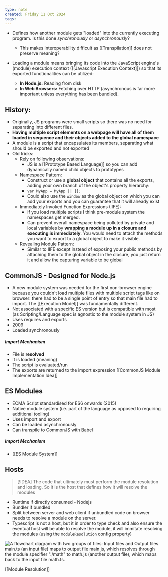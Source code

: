 ```yaml
---
type: note
created: Friday 11 Oct 2024
tags: 
---
```

- Defines how another module gets "loaded" into the currently executing program. Is this done *synchronously* or *asynchronously*?
	- This makes interoperability difficult as [[Transpilation]] does not preserve meaning? 

- Loading a module means bringing its code into the JavaScript engine's (module) execution context ([[Javascript Execution Context]]) so that its exported functionalities can be utilized:
	- **In Node.js:** Reading from disk
	- **In Web Browsers:** Fetching over HTTP (asynchronous is far more important unless everything has been bundled).
## History:
- Originally, JS programs were small scripts so there was no need for separating into different files.
- **Having multiple script elements on a webpage will have all of them loaded in sequence and their objects added to the global namespace**
- A module is a script that encapsulates its members, separating what should be exported and not exported
- Old tricks:
	- Rely on following observations:
		- JS is a [[Prototype Based Language]] so you can add dynamically named child objects to prototypes
	- Namespace Pattern:
		- Construct or use a **global object** that contains all the exports, adding your own branch of the object's property hierarchy:
		- `var MyApp = MyApp || {};`
		- Could also use the `window` as the global object on which you can add your exports and you can guarantee that it will already exist
	- Immediately Invoked Function Expressions (IIFE):
		- If you load multiple scripts I think pre-module system the namespaces get merged.
		- Can prevent overall namespace being polluted by private and local variables by **wrapping a module up in a closure and executing is immediately**. You would need to attach the methods you want to export to a global object to make it visible.
	- Revealing Module Pattern:
		- Similar to IIFE except instead of exposing your public methods by attaching them to the global object in the closure, you just return it and allow the capturing variable to be global


## CommonJS - Designed for Node.js
- A new module system was needed for the first non-browser engine because you couldn't load multiple files with multiple script tags like on browser: there had to be a single point of entry so that main file had to import. The [[Execution Model]] was fundamentally different.
- Not associated with a specific ES version but is compatible with most (as Scripting/Language spec is agnostic to the module system in JS)
- Uses requires and exports
- 2009
- Loaded synchronously
##### Import Mechanism
- File is **resolved**
- It is loaded (meaning)
- The script is evaluated/run
- The exports are returned to the import expression
[[CommonJS Module Implementation Idea]]



## ES Modules
- ECMA Script standardised for ES6 onwards (2015)
- Native module system (i.e. part of the language as opposed to requiring additional tooling)
- Uses import and export
- Can be loaded asynchronously
- Can transpile to CommonJS with Babel
##### Import Mechanism
- [[ES Module System]]


## Hosts
> [!IDEA]
> The code that ultimately must perform the module resolution and loading. So it is the host that defines how it will resolve the modules

- Runtime if directly consumed - Nodejs
- Bundler if bundled 
- Split between server and web client if unbundled code on browser needs to resolve a module on the server.
- Typescript is not a host, but it in order to type check and also ensure the eventual host will be able to resolve the module, it will immitate resolving the modules (using the `moduleResolution` config property)

![A flowchart diagram with two groups of files: Input files and Output files. main.ts (an input file) maps to output file main.js, which resolves through the module specifier "./math" to math.js (another output file), which maps back to the input file math.ts.](https://www.typescriptlang.org/b1f11e84a45a07707dbe1bb284b2fbff/theory.md-2.svg)


[[Module Resolution]]